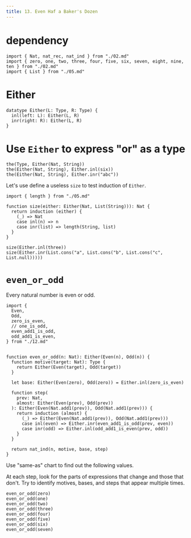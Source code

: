 ```yaml
---
title: 13. Even Haf a Baker's Dozen
---
```


# dependency

``` cicada
import { Nat, nat_rec, nat_ind } from "./02.md"
import { zero, one, two, three, four, five, six, seven, eight, nine, ten } from "./02.md"
import { List } from "./05.md"
```

# Either

``` cicada
datatype Either(L: Type, R: Type) {
  inl(left: L): Either(L, R)
  inr(right: R): Either(L, R)
}
```

# Use `Either` to express "or" as a type

``` cicada
the(Type, Either(Nat, String))
the(Either(Nat, String), Either.inl(six))
the(Either(Nat, String), Either.inr("abc"))
```

Let's use define a useless `size` to test induction of `Either`.

``` cicada
import { length } from "./05.md"

function size(either: Either(Nat, List(String))): Nat {
  return induction (either) {
    (_) => Nat
    case inl(n) => n
    case inr(list) => length(String, list)
  }
}

size(Either.inl(three))
size(Either.inr(List.cons("a", List.cons("b", List.cons("c", List.null)))))
```

# `even_or_odd`

Every natural number is even or odd.

``` cicada
import {
  Even,
  Odd,
  zero_is_even,
  // one_is_odd,
  even_add1_is_odd,
  odd_add1_is_even,
} from "./12.md"


function even_or_odd(n: Nat): Either(Even(n), Odd(n)) {
  function motive(target: Nat): Type {
    return Either(Even(target), Odd(target))
  }

  let base: Either(Even(zero), Odd(zero)) = Either.inl(zero_is_even)

  function step(
    prev: Nat,
    almost: Either(Even(prev), Odd(prev))
  ): Either(Even(Nat.add1(prev)), Odd(Nat.add1(prev))) {
    return induction (almost) {
      (_) => Either(Even(Nat.add1(prev)), Odd(Nat.add1(prev)))
      case inl(even) => Either.inr(even_add1_is_odd(prev, even))
      case inr(odd) => Either.inl(odd_add1_is_even(prev, odd))
    }
  }

  return nat_ind(n, motive, base, step)
}
```

Use "same-as" chart to find out the following values.

At each step, look for the parts of expressions that change and those that don't.
Try to identify motives, bases, and steps that appear multiple times.

``` cicada
even_or_odd(zero)
even_or_odd(one)
even_or_odd(two)
even_or_odd(three)
even_or_odd(four)
even_or_odd(five)
even_or_odd(six)
even_or_odd(seven)
```
